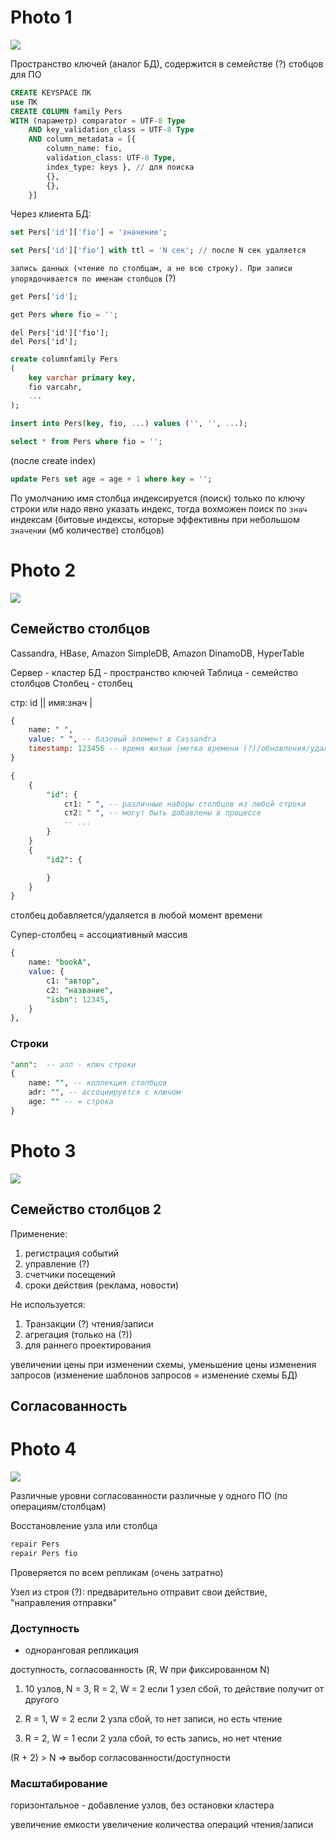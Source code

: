 # Photo 1
![](./DSC06513.JPG)

Пространство ключей (аналог БД), содержится в семействе (?) стобцов для ПО

```sql
CREATE KEYSPACE ПК
use ПК
CREATE COLUMN family Pers
WITH (параметр) comparator = UTF-8 Type
    AND key_validation_class = UTF-8 Type
    AND column_metadata = [{
        column_name: fio,
        validation_class: UTF-8 Type,
        index_type: keys }, // для поиска
        {},
        {},
    }]
```

Через клиента БД:

```sql
set Pers['id']['fio'] = 'значение';

set Pers['id']['fio'] with ttl = 'N сек'; // после N сек удаляется
```

`запись данных (чтение по столбцам, а не всю строку). При записи упорядочивается по именам столбцов` (?)

```sql
get Pers['id'];

get Pers where fio = '';
```

```
del Pers['id']['fio'];
del Pers['id'];
```

```sql
create columnfamily Pers
(
    key varchar primary key,
    fio varcahr,
    ...
);

insert into Pers(key, fio, ...) values ('', '', ...);

select * from Pers where fio = '';
```

(после create index)
```sql
update Pers set age = age + 1 where key = '';
```

По умолчанию имя столбца индексируется (поиск) только по ключу строки или надо явно указать индекс, тогда вохможен поиск по `знач` индексам (битовые индексы, которые эффективны при небольшом `значении` (мб количестве) столбцов)

# Photo 2
![](./DSC06514.JPG)

## Семейство столбцов

Cassandra, HBase, Amazon SimpleDB, Amazon DinamoDB, HyperTable

Сервер - кластер
БД - пространство ключей
Таблица - семейство столбцов
Столбец - столбец

стр: id || имя:знач |

```sql
{
    name: " ",
    value: " ", -- базовый элемент в Cassandra
    timestamp: 123456 -- время жизни (метка времени (?)/обновления/удаления при (?) бд)
}
```

```sql
{
    {
        "id": {
            ст1: " ", -- различные наборы столбцов из любой строки
            ст2: " ", -- могут быть добавлены в процессе
            -- ...
        }
    }
    {
        "id2": {

        }
    }
}
```

столбец добавляется/удаляется в любой момент времени

Супер-столбец = ассоциативный массив
```sql
{
    name: "bookA",
    value: {
        c1: "автор",
        c2: "название",
        "isbn": 12345,
    }
},
```

### Строки
```sql
"апп":  -- апп - ключ строки
{
    name: "", -- коллекция столбцов
    adr: "", -- ассоциируется с ключом
    age: "" -- = строка
}

```

# Photo 3
![](./DSC06515.JPG)

## Семейство столбцов 2
Применение:
1. регистрация событий
2. управление (?)
3. счетчики посещений
4. сроки действия (реклама, новости)

Не используется:
1. Транзакции (?) чтения/записи
2. агрегация (только на (?))
3. для раннего проектирования 

увеличении цены при изменении схемы, уменьшение цены изменения запросов
(изменение шаблонов запросов = изменение схемы БД)

## Согласованность


# Photo 4
![](./DSC06516.JPG)

Различные уровни согласованности различные у одного ПО (по операциям/столбцам)

Восстановление узла или столбца
```sql
repair Pers
repair Pers fio
```

Проверяется по всем репликам (очень затратно)

Узел из строя (?):
предварительно отправит свои действие, "направления отправки"

### Доступность
- одноранговая репликация

доступность, согласованность (R, W при фиксированном N)

1) 10 узлов, N = 3, R = 2, W = 2
    если 1 узел сбой, то действие получит от другого

2) R = 1, W = 2
    если 2 узла сбой, то нет записи, но есть чтение

3) R = 2, W = 1
    если 2 узла сбой, то есть запись, но нет чтение

(R + 2) > N => выбор согласованности/доступности

### Масштабирование
горизонтальное - добавление узлов, без остановки кластера

увеличение емкости
увеличение количества операций чтения/записи
